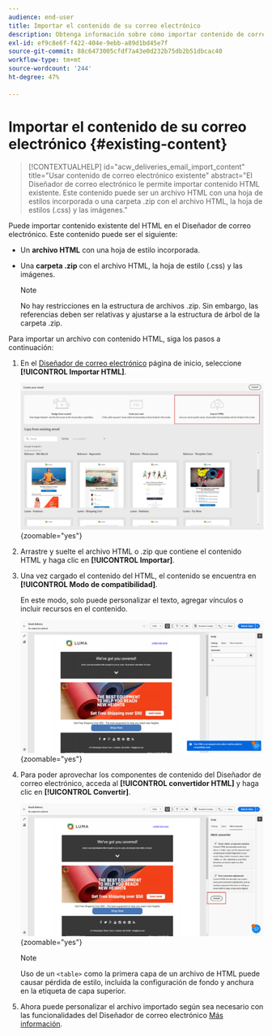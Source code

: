 ```yaml
---
audience: end-user
title: Importar el contenido de su correo electrónico
description: Obtenga información sobre cómo importar contenido de correo electrónico
exl-id: ef9c8e6f-f422-404e-9ebb-a89d1bd45e7f
source-git-commit: 88c6473005cfdf7a43e0d232b75db2b51dbcac40
workflow-type: tm+mt
source-wordcount: '244'
ht-degree: 47%

---
```


# Importar el contenido de su correo electrónico {#existing-content}

>[!CONTEXTUALHELP]
>id="acw_deliveries_email_import_content"
>title="Usar contenido de correo electrónico existente"
>abstract="El Diseñador de correo electrónico le permite importar contenido HTML existente. Este contenido puede ser un archivo HTML con una hoja de estilos incorporada o una carpeta .zip con el archivo HTML, la hoja de estilos (.css) y las imágenes."

Puede importar contenido existente del HTML en el Diseñador de correo electrónico. Este contenido puede ser el siguiente:

* Un **archivo HTML** con una hoja de estilo incorporada.
* Una **carpeta .zip** con el archivo HTML, la hoja de estilo (.css) y las imágenes.

  >[!NOTE]
  >
  >No hay restricciones en la estructura de archivos .zip. Sin embargo, las referencias deben ser relativas y ajustarse a la estructura de árbol de la carpeta .zip.

Para importar un archivo con contenido HTML, siga los pasos a continuación:

1. En el [Diseñador de correo electrónico](get-started-email-designer.md) página de inicio, seleccione **[!UICONTROL Importar HTML]**.

   ![](assets/html-import.png){zoomable=&quot;yes&quot;}

1. Arrastre y suelte el archivo HTML o .zip que contiene el contenido HTML y haga clic en **[!UICONTROL Importar]**.

1. Una vez cargado el contenido del HTML, el contenido se encuentra en **[!UICONTROL Modo de compatibilidad]**.

   En este modo, solo puede personalizar el texto, agregar vínculos o incluir recursos en el contenido.

   ![](assets/html-imported.png){zoomable=&quot;yes&quot;}

1. Para poder aprovechar los componentes de contenido del Diseñador de correo electrónico, acceda al **[!UICONTROL convertidor HTML]** y haga clic en **[!UICONTROL Convertir]**.

   ![](assets/html-imported-2.png){zoomable=&quot;yes&quot;}

   >[!NOTE]
   >
   > Uso de un `<table>` como la primera capa de un archivo de HTML puede causar pérdida de estilo, incluida la configuración de fondo y anchura en la etiqueta de capa superior.

1. Ahora puede personalizar el archivo importado según sea necesario con las funcionalidades del Diseñador de correo electrónico [Más información](content-components.md).

